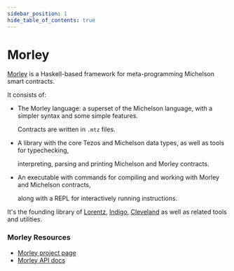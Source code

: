 ```yaml
---
sidebar_position: 1
hide_table_of_contents: true
---
```


# Morley

[Morley](https://gitlab.com/morley-framework/morley/-/blob/master/code/morley/README.md) is a Haskell-based framework for meta-programming Michelson smart contracts.

It consists of:

* The Morley language: a superset of the Michelson language, with a simpler syntax and some simple features.

  Contracts are written in `.mtz` files.

* A library with the core Tezos and Michelson data types, as well as tools for typechecking,

  interpreting, parsing and printing Michelson and Morley contracts.

* An executable with commands for compiling and working with Morley and Michelson contracts,

  along with a REPL for interactively running instructions.

It's the founding library of [Lorentz](/learn/smartcontracts/morley-framework/lorentz), [Indigo](/learn/smartcontracts/morley-framework/indigo), [Cleveland](/learn/smartcontracts/morley-framework/cleveland) as well as related tools and utilities.

### Morley Resources

* [Morley project page](https://gitlab.com/morley-framework/morley/-/blob/master/code/morley/README.md/)
* [Morley API docs](https://hackage.haskell.org/package/morley)



